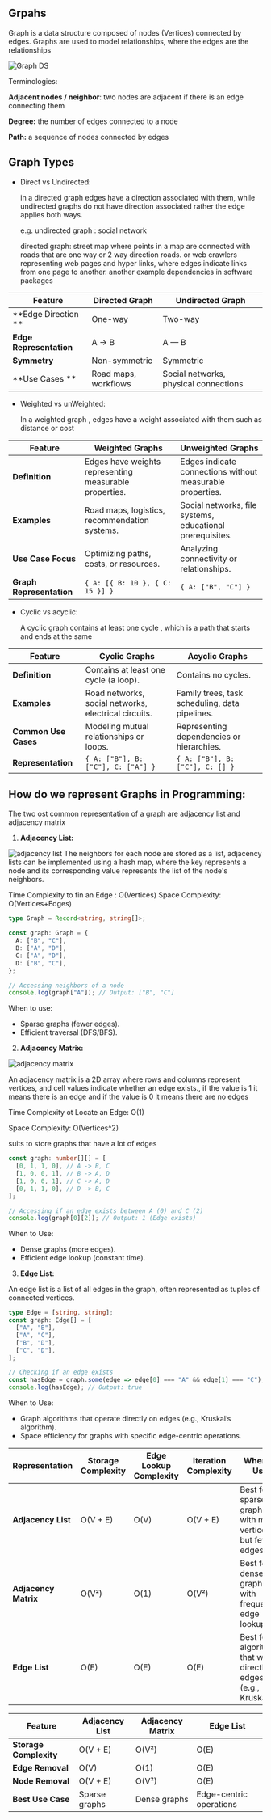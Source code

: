 ## Grpahs

Graph is a data structure composed of nodes (Vertices) connected by edges.
Graphs are used to model relationships, where the edges are the relationships

![Graph DS](../../.assets/graph.png)

Terminologies:

**Adjacent nodes / neighbor**: two nodes are adjacent if there is an edge connecting them

**Degree:** the number of edges connected to a node

**Path:**  a sequence of nodes connected by edges

## Graph Types

- Direct vs Undirected:
  
  in a directed graph edges have a direction associated with them, while undirected graphs do not have direction associated rather the edge applies both ways.

  e.g. 
    undirected graph : social network

    directed graph:  street map where points in a map are connected with roads that are one way or 2 way direction roads. or web crawlers  representing web pages and hyper links, where edges indicate links from one page to another. another example dependencies in software packages

| Feature             | Directed Graph       | Undirected Graph                      |
|---------------------|----------------------|---------------------------------------|
| **Edge Direction **     | One-way              | Two-way                               |
| **Edge Representation** | A → B                | A — B                                 |
| **Symmetry**            | Non-symmetric        | Symmetric                             |
| **Use Cases  **         | Road maps, workflows | Social networks, physical connections |

- Weighted vs unWeighted:
  
  In a weighted graph , edges have a weight associated with them such as distance or cost


| **Feature**            | **Weighted Graphs**                                      | **Unweighted Graphs**                              |
|-------------------------|---------------------------------------------------------|---------------------------------------------------|
| **Definition**          | Edges have weights representing measurable properties.  | Edges indicate connections without measurable properties. |
| **Examples**            | Road maps, logistics, recommendation systems.           | Social networks, file systems, educational prerequisites. |
| **Use Case Focus**      | Optimizing paths, costs, or resources.                  | Analyzing connectivity or relationships.          |
| **Graph Representation**| `{ A: [{ B: 10 }, { C: 15 }] }`                         | `{ A: ["B", "C"] }`                               |


- Cyclic vs acyclic:

  A cyclic graph contains at least one cycle , which is a path that starts and ends at the same

| **Feature**              | **Cyclic Graphs**                                 | **Acyclic Graphs**                                |
|--------------------------|--------------------------------------------------|--------------------------------------------------|
| **Definition**           | Contains at least one cycle (a loop).            | Contains no cycles.                              |
| **Examples**             | Road networks, social networks, electrical circuits. | Family trees, task scheduling, data pipelines.   |
| **Common Use Cases**     | Modeling mutual relationships or loops.           | Representing dependencies or hierarchies.        |
| **Representation**       | `{ A: ["B"], B: ["C"], C: ["A"] }`                | `{ A: ["B"], B: ["C"], C: [] }`                  |





## How do we represent Graphs in Programming:

The two ost common representation of a graph are adjacency list and adjacency matrix

1. **Adjacency List:**

![adjacency list](../../.assets/adjacencyList.png)
The neighbors for each node are stored as a list, adjacency lists can be implemented using
a hash map, where the key represents a node and its corresponding value represents the list of the node's neighbors.

Time Complexity to fin an Edge : O(Vertices)
Space Complexity: O(Vertices+Edges)

```ts
type Graph = Record<string, string[]>;

const graph: Graph = {
  A: ["B", "C"],
  B: ["A", "D"],
  C: ["A", "D"],
  D: ["B", "C"],
};

// Accessing neighbors of a node
console.log(graph["A"]); // Output: ["B", "C"]
```

When to use:

- Sparse graphs (fewer edges).
- Efficient traversal (DFS/BFS).


2. **Adjacency Matrix:**

![adjacency matrix](../../.assets/adjacencyMatrix.png)

An adjacency matrix is a 2D array where rows and columns represent vertices, and cell values indicate whether an edge exists., 
if the value is 1 it means there is an edge and if the value is 0 it means there are no edges

Time Complexity ot Locate an Edge: O(1) 

Space Complexity: O(Vertices^2)

suits to store graphs that have a lot of edges

```ts
const graph: number[][] = [
  [0, 1, 1, 0], // A -> B, C
  [1, 0, 0, 1], // B -> A, D
  [1, 0, 0, 1], // C -> A, D
  [0, 1, 1, 0], // D -> B, C
];

// Accessing if an edge exists between A (0) and C (2)
console.log(graph[0][2]); // Output: 1 (Edge exists)
```

When to Use:

- Dense graphs (more edges).
- Efficient edge lookup (constant time).


3. **Edge List:**

An edge list is a list of all edges in the graph, often represented as tuples of connected vertices.

```ts
type Edge = [string, string];
const graph: Edge[] = [
  ["A", "B"],
  ["A", "C"],
  ["B", "D"],
  ["C", "D"],
];

// Checking if an edge exists
const hasEdge = graph.some(edge => edge[0] === "A" && edge[1] === "C");
console.log(hasEdge); // Output: true
```


When to Use:
 - Graph algorithms that operate directly on edges (e.g., Kruskal’s algorithm).
 - Space efficiency for graphs with specific edge-centric operations.

| **Representation**    | **Storage Complexity** | **Edge Lookup Complexity** | **Iteration Complexity** | **When to Use**                          |
|------------------------|-------------------------|-----------------------------|---------------------------|------------------------------------------|
| **Adjacency List**     | O(V + E)               | O(V)                        | O(V + E)                  | Best for sparse graphs with many vertices but few edges. |
| **Adjacency Matrix**   | O(V²)                  | O(1)                        | O(V²)                     | Best for dense graphs with frequent edge lookups.         |
| **Edge List**          | O(E)                   | O(E)                        | O(E)                      | Best for algorithms that work directly on edges (e.g., Kruskal's). |




| **Feature**             | **Adjacency List**                 | **Adjacency Matrix**            | **Edge List**                  |
|--------------------------|------------------------------------|----------------------------------|--------------------------------|
| **Storage Complexity**  | O(V + E)                          | O(V²)                           | O(E)                          |
| **Edge Removal**         | O(V)                              | O(1)                            | O(E)                          |
| **Node Removal**         | O(V + E)                          | O(V²)                           | O(E)                          |
| **Best Use Case**        | Sparse graphs                     | Dense graphs                    | Edge-centric operations        |